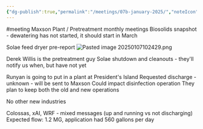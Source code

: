 ```yaml
---
{"dg-publish":true,"permalink":"/meetings/07b-january-2025/","noteIcon":"","created":"2025-07-07T14:23:45.878-05:00"}
---
```


#meeting 
Maxson Plant / Pretreatment monthly meetings
Biosolids snapshot - dewatering has not started, 
it should start in March

Solae feed dryer pre-report
![Pasted image 20250107102429.png](/img/user/Secondary/Images/Pasted%20image%2020250107102429.png)


Derek Willis is the pretreatment guy
Solae shutdown and cleanouts - they'll notify us when, but have not yet

Runyan is going to put in a plant at President's Island
Requested discharge - unknown - will be sent to Maxson
Could impact disinfection operation
They plan to keep both the old and new operations

No other new industries

Colossas, xAI, WRF - mixed messages (up and running vs not discharging)
Expected flow: 1.2 MG, application had 560 gallons per day